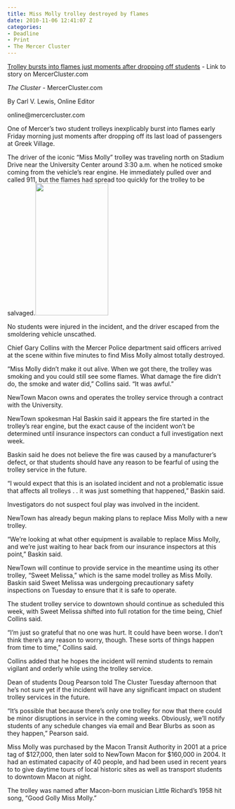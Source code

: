 ```yaml
---
title: Miss Molly trolley destroyed by flames
date: 2010-11-06 12:41:07 Z
categories:
- Deadline
- Print
- The Mercer Cluster
---
```


<p></p>
<p><a href="http://mercercluster.com/?p=1511">Trolley bursts into flames just moments after dropping off students</a> - Link to story on MercerCluster.com</p>
<p><em>The Cluster - </em>MercerCluster.com</p>
<p>By Carl V. Lewis, Online Editor</p>
<p>online@mercercluster.com</p>
<p></p>
<p>One of Mercer’s two student trolleys inexplicably burst into flames early Friday morning just moments after dropping off its last load of passengers at Greek Village.</p>
<p>The driver of the iconic “Miss Molly” trolley was traveling north on Stadium Drive near the University Center around 3:30 a.m. when he noticed smoke coming from the vehicle’s rear engine. He immediately pulled over and called 911, but the flames had spread too quickly for the trolley to be salvaged.<a href="{{ site.baseurl }}/assets/Screen-shot-2011-03-06-at-2.27.16-AM.png"><img class="size-medium wp-image-431 alignright" title="Screen shot 2011-03-06 at 2.27.16 AM" src="{{ site.baseurl }}/assets/Screen-shot-2011-03-06-at-2.27.16-AM.png" alt="" width="166" height="300" /></a></p>
<p>No students were injured in the incident, and the driver escaped from the smoldering vehicle unscathed.</p>
<p>Chief Gary Collins with the Mercer Police department said officers arrived at the scene within five minutes to find Miss Molly almost totally destroyed.</p>
<p>“Miss Molly didn’t make it out alive. When we got there, the trolley was smoking and you could still see some flames. What damage the fire didn’t do, the smoke and water did,” Collins said. “It was awful.”</p>
<p>NewTown Macon owns and operates the trolley service through a contract with the University.</p>
<p>NewTown spokesman Hal Baskin said it appears the fire started in the trolley’s rear engine, but the exact cause of the incident won’t be determined until insurance inspectors can conduct a full investigation next week.</p>
<p><!--more--></p>
<p>Baskin said he does not believe the fire was caused by a manufacturer’s defect, or that students should have any reason to be fearful of using the trolley service in the future.</p>
<p>“I would expect that this is an isolated incident and not a problematic issue that affects all trolleys . . it was just something that happened,” Baskin said.</p>
<p>Investigators do not suspect foul play was involved in the incident.</p>
<p>NewTown has already begun making plans to replace Miss Molly with a new trolley.</p>
<p>“We’re looking at what other equipment is available to replace Miss Molly, and we’re just waiting to hear back from our insurance inspectors at this point,” Baskin said.</p>
<p>NewTown will continue to provide service in the meantime using its other trolley, “Sweet Melissa,” which is the same model trolley as Miss Molly. Baskin said Sweet Melissa was undergoing precautionary safety inspections on Tuesday to ensure that it is safe to operate.</p>
<p>The student trolley service to downtown should continue as scheduled this week, with Sweet Melissa shifted into full rotation for the time being, Chief Collins said.</p>
<p>“I’m just so grateful that no one was hurt. It could have been worse. I don’t think there’s any reason to worry, though. These sorts of things happen from time to time,” Collins said.</p>
<p>Collins added that he hopes the incident will remind students to remain vigilant and orderly while using the trolley service.</p>
<p>Dean of students Doug Pearson told The Cluster Tuesday afternoon that he’s not sure yet if the incident will have any significant impact on student trolley services in the future.</p>
<p>“It’s possible that because there’s only one trolley for now that there could be minor disruptions in service in the coming weeks. Obviously, we’ll notify students of any schedule changes via email and Bear Blurbs as soon as they happen,” Pearson said.</p>
<p>Miss Molly was purchased by the Macon Transit Authority in 2001 at a price tag of $127,000, then later sold to NewTown Macon for $160,000 in 2004. It had an estimated capacity of 40 people, and had been used in recent years to to give daytime tours of local historic sites as well as transport students to downtown Macon at night.</p>
<p>The trolley was named after Macon-born musician Little Richard’s 1958 hit song, “Good Golly Miss Molly.”</p>
